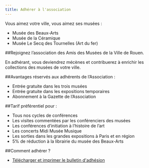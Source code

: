 ```yaml
---
title: Adhérer à l'association
---
```


Vous aimez votre ville, vous aimez ses musées :

 - Musée des Beaux-Arts
 - Musée de la Céramique
 - Musée Le Secq des Tournelles (Art du fer)

##Rejoignez l’association des Amis des Musées de la Ville de Rouen.

En adhérant, vous deviendrez mécènes et contribuerez à enrichir les collections des musées de votre ville.

##Avantages réservés aux adhérents de l’Association :

 - Entrée gratuite dans les trois musées
 - Entrée gratuite dans les expositions temporaires
 - Abonnement à la Gazette de l’Association

##Tarif préférentiel pour :

 - Tous nos cycles de conférences
 - Les visites commentées par les conférenciers des musées
 - Les conférences d’initiation à l’histoire de l’art
 - Les concerts Midi Musée Musique
 - Les sorties dans les grandes expositions à Paris et en région
 - 5% de réduction à la librairie du musée des Beaux-Arts

##Comment adhérer ?

 - [Télécharger et imprimer le bulletin d'adhésion](/fichiers/adhesion.pdf)